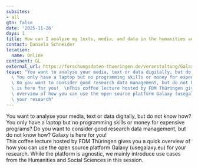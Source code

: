 ```yaml
---
subsites:
- all
gtn: false
date: '2025-11-26'
days: 1
title: How can I analyse my texts, media, and data in the humanities and social sciences?
contact: Daniela Schneider
location:
  name: Online
continent: GL
external_url: https://forschungsdaten-thueringen.de/veranstaltung/Galaxy.html
tease: "You want to analyse your media, text or data digitally, but do not know how?\
  \ You only have a laptop but no programming skills or money for expensive programs?\
  \ Do you want to consider good research data management, but do not know how? Galaxy\
  \ is here for you!  \nThis coffee lecture hosted by FDM Thüringen gives you a quick\
  \ overview of how you can use the open source platform Galaxy (usegalaxy.eu) for\
  \ your research"
---
```

You want to analyse your media, text or data digitally, but do not know how? You only have a laptop but no programming skills or money for expensive programs? Do you want to consider good research data management, but do not know how? Galaxy is here for you!  
This coffee lecture hosted by FDM Thüringen gives you a quick overview of how you can use the open source platform Galaxy (usegalaxy.eu) for your research. While the platform is agnostic, we mainly introduce use cases from the Humanities and Social Sciences in this session.